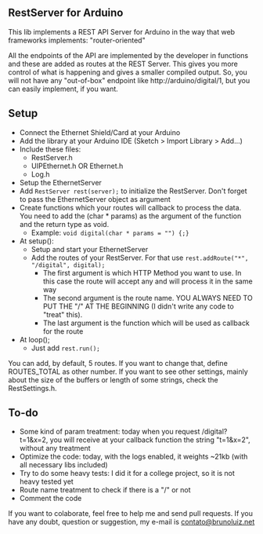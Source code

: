 RestServer for Arduino
----------------------

This lib implements a REST API Server for Arduino in the way that web frameworks implements: "router-oriented"

All the endpoints of the API are implemented by the developer in functions and these are added as routes at the REST Server. This gives you more control of what is happening and gives a smaller compiled output. So, you will not have any "out-of-box" endpoint like http://arduino/digital/1, but you can easily implement, if you want.

Setup
-----

- Connect the Ethernet Shield/Card at your Arduino
- Add the library at your Arduino IDE (Sketch > Import Library > Add...)
- Include these files:
  - RestServer.h
  - UIPEthernet.h OR Ethernet.h
  - Log.h
- Setup the EthernetServer
- Add ```RestServer rest(server);``` to initialize the RestServer. Don't forget to pass the EthernetServer object as argument
- Create functions which your routes will callback to process the data. You need to add the (char * params) as the argument of the function and the return type as void.
  - Example: ```void digital(char * params = "") {;} ```
- At setup():
  - Setup and start your EthernetServer
  - Add the routes of your RestServer. For that use ```rest.addRoute("*", "/digital", digital);```
    - The first argument is which HTTP Method you want to use. In this case the route will accept any and will process it in the same way
    - The second argument is the route name. YOU ALWAYS NEED TO PUT THE "/" AT THE BEGINNING (I didn't write any code to "treat" this).
    - The last argument is the function which will be used as callback for the route
- At loop();
  - Just add ```rest.run();```

You can add, by default, 5 routes. If you want to change that, define ROUTES_TOTAL as other number. If you want to see other settings, mainly about the size of the buffers or length of some strings, check the RestSettings.h.

To-do
-----

- Some kind of param treatment: today when you request /digital?t=1&x=2, you will receive at your callback function the string "t=1&x=2", without any treatment
- Optimize the code: today, with the logs enabled, it weights ~21kb (with all necessary libs included)
- Try to do some heavy tests: I did it for a college project, so it is not heavy tested yet
- Route name treatment to check if there is a "/" or not
- Comment the code

If you want to colaborate, feel free to help me and send pull requests. If you have any doubt, question or suggestion, my e-mail is contato@brunoluiz.net